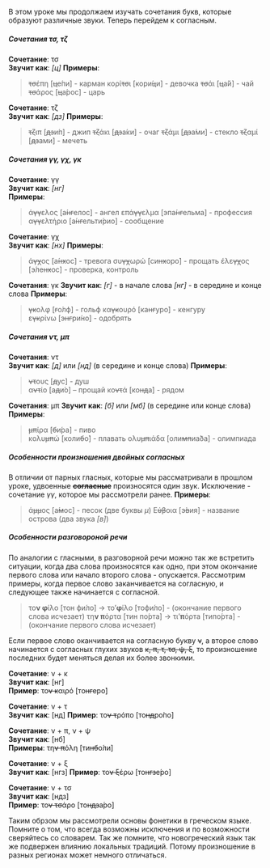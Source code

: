 В этом уроке мы продолжаем изучать сочетания букв, которые образуют различные звуки. Теперь перейдем к согласным.

##### **Сочетания τσ, τζ**
**Сочетание**: τσ  
**Звучит как**: *[ц]* 
**При­меры**: 
> ~~τσ~~έπη [~~ц~~е́пи] - карман 
> κορί~~τσ~~ι [кори́~~ц~~и] - девочка
> ~~τσ~~άι [~~ц~~а́й] - чай
> ~~τσ~~άρος [~~ц~~а́рос] - царь
 
**Сочетание**: τζ  
**Звучит как**: *[дз]*
**При­меры**: 
> ~~τζ~~ιπ [~~дз~~и́п] - джип
> ~~τζ~~άκι [~~дз~~а́ки] - очаг
> ~~τζ~~άμι [~~дз~~а́ми] - стекло
> ~~τζ~~αμί [~~дз~~ами́] - мечеть

##### **Сочетания γγ, γχ, γκ**
**Сочетание**: γγ  
**Звучит как**: *[нг]*  
**При­меры**: 
> ά~~γγ~~ελος [а́~~нг~~елос] - ангел 
> επά~~γγ~~ελμα [эпа́~~нг~~ельма] - профессия 
> α~~γγ~~ελτήριο [а́~~нг~~ельти́рио] - сообщение 

**Сочетание**: γχ  
**Звучит как**: *[нх]*
**При­меры**: 
> ά~~γχ~~ος [а́~~нх~~ос] - тревога
> συ~~γχ~~ωρώ [си~~нх~~оро́] - прощать
> έλε~~γχ~~ος [э́ле~~нх~~ос] - проверка, контроль

**Сочетания**: γκ 
**Звучит как**: 
*[г]* - в начале слова
*[нг]* - в середине и конце слова
**При­меры**: 
> ~~γκ~~ολφ [~~г~~о́лф] - гольф
> κα~~γκ~~ουρό [ка~~нг~~уро́] - кенгуру  
> ε~~γκ~~ρίνω [э~~нг~~ри́но] - одобрять

##### **Сочетания ντ, μπ**

**Сочетания**: ντ  
**Звучит как**: *[д]* или *[нд]* (в середине и конце слова)
**При­меры**:  
> ~~ντ~~ους [~~д~~ус] - душ  
> α~~ντ~~ίο [а~~д~~и́о] – прощай
> κο~~ντ~~ά [ко~~нд~~а́] - рядом

**Сочетания**: μπ
**Звучит как**: *[б]* или *[мб]* (в середине или конце слова)  
**При­меры**: 
> ~~μπ~~ίρα [~~б~~и́ра] - пиво  
> κολυ~~μπ~~ώ [коли~~б~~о́] - плавать 
> ολυ~~μπ~~ιάδα [оли~~мп~~иа́ðа] - олимпиада

##### Особенности произношения двойных согласных

В отличии от парных гласных, которые мы рассматривали в прошлом уроке, удвоенные ~~**согласные**~~ произносятся один звук. Исключение - сочетание *γγ*, которое мы рассмотрели ранее.
**При­меры**:  
> ά~~μμ~~ος [а́~~м~~ос] - песок (две буквы *μ*)
> Ε~~ύβ~~οια [э́~~в~~ия] - название острова (два звука *[в]*)

##### Особенности разговороной речи

По аналогии с гласными, в разговорной речи можно так же встретить ситуации, когда два слова произносятся как одно, при этом окончание первого слова или начало второго слова - опускается. Рассмотрим примеры, когда первое слово заканчивается на согласную, и следующее также начинается с согласной.

> το**ν φ**ίλο [тон фи́ло] → το’**φ**ίλο [тофи́ло] - (окончание первого слова исчезает)
> τη**ν π**όρτα [тин по́рта] → τι’**π**όρта [типо́рта] - (окончание первого слова исчезает)

Если первое слово оканчивается на согласную букву ~~ν~~, а второе слово начинается с согласных глухих звуков ~~κ, π, τ, τσ, ψ, ξ~~, то произношение последних будет меняться делая их более звонкими.

**Сочетание**: ν + κ  
**Звучит как**: [нг]  
**При­мер**: το~~ν κ~~αιρό [то~~нг~~еро́]

**Сочетание**: ν + τ  
**Звучит как**: [нд] 
**При­мер**: το~~ν τ~~ρόπο [то~~нд~~ро́по] 

**Сочетание**: ν + π, ν + ψ  
**Звучит как**: [нб]  
**При­меры**: τη~~ν π~~όλη [ти~~нб~~о́ли] 

**Сочетание**: ν + ξ  
**Звучит как**: [нгз] 
**При­мер**: το~~ν ξ~~έρω [то~~нгз~~е́ро] 

**Сочетание**: ν + τσ  
**Звучит как**: [ндз]  
**При­мер**: το~~ν τσ~~άρο [то~~ндз~~а́ро] 

Таким обрзом мы рассмотрели основы фонетики в греческом языке. Помните о том, что всегда возможны исключения и по возможности сверяйтесь со словарем. Так же помните, что новогреческий язык так же подвержен влиянию локальных традиций. Потому произношение в разных регионах может немного отличаться. 